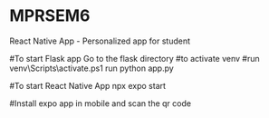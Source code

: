 # MPRSEM6
React Native App - Personalized app for student

#To start Flask app
Go to the flask directory 
#to activate venv
#run 
venv\Scripts\activate.ps1 
run python app.py

#To start React Native App
npx expo start

#Install expo app in mobile and scan the qr code